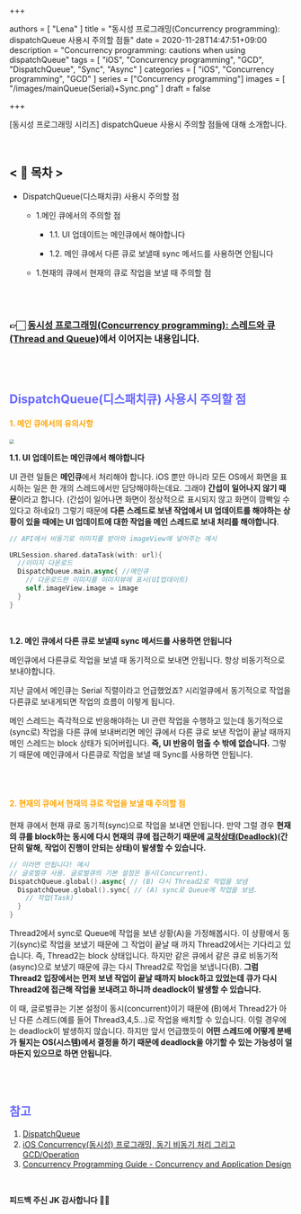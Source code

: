 +++

authors = [
    "Lena"
]
title = "동시성 프로그래밍(Concurrency programming): dispatchQueue 사용시 주의할 점들"
date = 2020-11-28T14:47:51+09:00
description = "Concurrency programming: cautions when using dispatchQueue"
tags = [
    "iOS", "Concurrency programming", "GCD", "DispatchQueue", "Sync", "Async"
]
categories = [
     "iOS", "Concurrency programming", "GCD"
]
series = ["Concurrency programming"]
images = [
  "/images/mainQueue(Serial)+Sync.png"
]
draft = false

+++

[동시성 프로그래밍 시리즈] dispatchQueue 사용시 주의할 점들에 대해 소개합니다.<br>

<br>

<!--more-->



##    <  📑 목차  >

* DispatchQueue(디스패치큐) 사용시 주의할 점

  * 1.메인 큐에서의 주의할 점

    * 1.1. UI 업데이트는 메인큐에서 해야합니다

    * 1.2. 메인 큐에서 다른 큐로 보낼때 sync 메서드를 사용하면 안됩니다

  * 1.현재의 큐에서 현재의 큐로 작업을 보낼 때 주의할 점

<br><br>

### 👉🏻  [동시성 프로그래밍(Concurrency programming): 스레드와 큐(Thread and Queue)](https://lena-chamna.netlify.app/post/concurrency_programming_thread_and_queue/)에서 이어지는 내용입니다.

<br><br>

## <span style="color: #6666FF">DispatchQueue(디스패치큐) 사용시 주의할 점</span>

#### <span style="color:orange">**1. 메인 큐에서의 유의사항**</span>

<img src="https://i.imgur.com/X7mO4mq.png" style="zoom:50%;" />

<br>

**1.1. UI 업데이트는 메인큐에서 해야합니다**

 UI 관련 일들은 **메인큐**에서 처리해야 합니다. iOS 뿐만 아니라 모든 OS에서 화면을 표시하는 일은 한 개의 스레드에서만 담당해야하는데요. 그래야 **간섭이 일어나지 않기 때문**이라고 합니다. (간섭이 일어나면 화면이 정상적으로 표시되지 않고 화면이 깜빡일 수 있다고 하네요!) 그렇기 때문에 **다른 스레드로 보낸 작업에서 UI 업데이트를 해야하는 상황이 있을 때에는 UI 업데이트에 대한 작업을 메인 스레드로 보내 처리를 해야합니다**.

```swift
// API에서 비동기로 이미지를 받아와 imageView에 넣어주는 예시

URLSession.shared.dataTask(with: url){
  //이미지 다운로드 
  DispatchQueue.main.async{ //메인큐
    // 다운로드한 이미지를 이미지뷰에 표시(UI업데이트)
    self.imageView.image = image
  }
}
```

<br>

**1.2. 메인 큐에서 다른 큐로 보낼때 sync 메서드를 사용하면 안됩니다**

메인큐에서 다른큐로 작업을 보낼 때 동기적으로 보내면 안됩니다. 항상 비동기적으로 보내야합니다.

지난 글에서 메인큐는 Serial 직렬이라고 언급했었죠? 시리얼큐에서 동기적으로 작업을 다른큐로 보내게되면 작업의 흐름이 이렇게 됩니다.

메인 스레드는 즉각적으로 반응해야하는 UI 관련 작업을 수행하고 있는데 동기적으로(sync로) 작업을 다른 큐에 보내버리면 메인 큐에서 다른 큐로 보낸 작업이 끝날 때까지 메인 스레드는 block 상태가 되어버립니다. **즉, UI 반응이 멈출 수 밖에 없습니다.** 그렇기 때문에 메인큐에서 다른큐로 작업을 보낼 때 Sync를 사용하면 안됩니다. 

<br><br>

#### <span style="color:orange">2. 현재의 큐에서 현재의 큐로 작업을 보낼 때 주의할 점</span>

현재 큐에서 현재 큐로 동기적(sync)으로 작업을 보내면 안됩니다. 만약 그럴 경우 **현재의 큐를 block하는 동시에 다시 현재의 큐에 접근하기 때문에 [교착상태(Deadlock)](https://en.wikipedia.org/wiki/Deadlock)(간단히 말해, 작업이 진행이 안되는 상태)이 발생할 수 있습니다.**

```swift
// 이러면 안됩니다! 예시
// 글로벌큐 사용. 글로벌큐의 기본 설정은 동시(Concurrent).
DispatchQueue.global().async{ // (B) 다시 Thread2로 작업을 보냄
  DispatchQueue.global().sync{ // (A) sync로 Queue에 작업을 보냄.
    // 작업(Task)
  }
}
```

Thread2에서 sync로 Queue에 작업을 보낸 상황(A)을 가정해봅시다. 이 상황에서 동기(sync)로 작업을 보냈기 때문에 그 작업이 끝날 때 까지 Thread2에서는 기다리고 있습니다. 즉, Thread2는 block 상태입니다. 하지만 같은 큐에서 같은 큐로 비동기적(async)으로 보냈기 때문에 큐는 다시 Thread2로 작업을 보냅니다(B). **그럼 Thread2 입장에서는 먼저 보낸 작업이 끝날 때까지 block하고 있었는데 큐가 다시 Thread2에 접근해 작업을 보내려고 하니까 deadlock이 발생할 수 있습니다.**

이 때, 글로벌큐는 기본 설정이 동시(concurrent)이기 때문에 (B)에서 Thread2가 아닌 다른 스레드(예를 들어 Thread3,4,5...)로 작업을 배치할 수 있습니다. 이럴 경우에는 deadlock이 발생하지 않습니다. 하지만 앞서 언급했듯이 **어떤 스레드에 어떻게 분배가 될지는 OS(시스템)에서 결정을 하기 때문에 deadlock을 야기할 수 있는 가능성이 얼마든지 있으므로 하면 안됩니다.**

<br><br>

## <span style="color: #6666FF">참고</span>

1. [DispatchQueue](https://developer.apple.com/documentation/dispatch/dispatchqueue)
2. [iOS Concurrency(동시성) 프로그래밍, 동기 비동기 처리 그리고 GCD/Operation](https://www.inflearn.com/course/iOS-Concurrency-GCD-Operation)
3. [Concurrency Programming Guide - Concurrency and Application Design](https://developer.apple.com/library/archive/documentation/General/Conceptual/ConcurrencyProgrammingGuide/ConcurrencyandApplicationDesign/ConcurrencyandApplicationDesign.html#//apple_ref/doc/uid/TP40008091-CH100-SW1)

<br>

**피드백 주신 JK 감사합니다 🙏🏻**